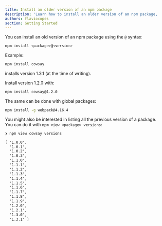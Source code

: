 ```yaml
---
title: Install an older version of an npm package
description: 'Learn how to install an older version of an npm package, something that might be useful to solve a compatibility problem'
authors: flaviocopes
section: Getting Started
---
```


You can install an old version of an npm package using the `@` syntax:

```sh
npm install <package>@<version>
```

Example:

```sh
npm install cowsay
```

installs version 1.3.1 (at the time of writing).

Install version 1.2.0 with:

```sh
npm install cowsay@1.2.0
```

The same can be done with global packages:

```sh
npm install -g webpack@4.16.4
```

You might also be interested in listing all the previous version of a package. You can do it with `npm view <package> versions`:

```txt
❯ npm view cowsay versions

[ '1.0.0',
  '1.0.1',
  '1.0.2',
  '1.0.3',
  '1.1.0',
  '1.1.1',
  '1.1.2',
  '1.1.3',
  '1.1.4',
  '1.1.5',
  '1.1.6',
  '1.1.7',
  '1.1.8',
  '1.1.9',
  '1.2.0',
  '1.2.1',
  '1.3.0',
  '1.3.1' ]
```
